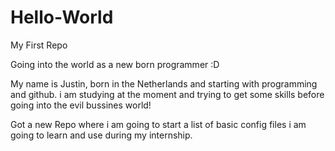 # Hello-World
My First Repo

Going into the world as a new born programmer :D

My name is Justin, born in the Netherlands and starting with programming and github.
  i am studying at the moment and trying to get some skills before going into the evil bussines world!

Got a new Repo where i am going to start a list of basic config files i am going to learn and use during my internship.
